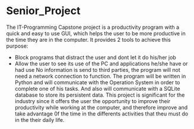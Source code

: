 # Senior_Project
The IT-Programming Capstone project is a productivity program with a quick and easy to use GUI, which helps the user to be more productive in the time they are in the computer. It provides 2 tools to achieve this purpose:
- Block programs that distract the user and dont let it do his/her job
- Allow the user to see its use of the PC and applications he/she have or had use 
No information is send to third parties, the program will not need a network connection to function.
The program will be written in Python and will communicate with the Operation System in order to complete one of his tasks. And also will communicate with a SQLite database to store its persistent data. This project is significant for the industry since it offers the user the opportunity to improve their productivity while working at the computer, and therefore improve and take advantage 0f the time in the differents activities that theu must do in the their daily life.  